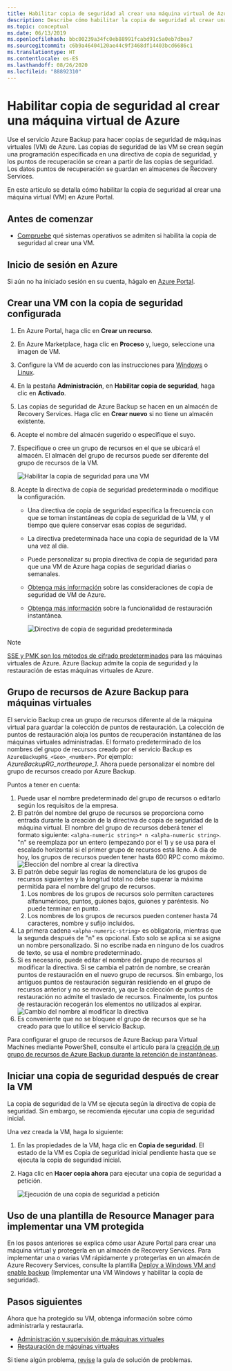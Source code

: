 ```yaml
---
title: Habilitar copia de seguridad al crear una máquina virtual de Azure
description: Describe cómo habilitar la copia de seguridad al crear una VM de Azure con Azure Backup.
ms.topic: conceptual
ms.date: 06/13/2019
ms.openlocfilehash: bbc00239a34fc0eb88991fcabd91c5a0eb7dbea7
ms.sourcegitcommit: c6b9a46404120ae44c9f3468df14403bcd6686c1
ms.translationtype: HT
ms.contentlocale: es-ES
ms.lasthandoff: 08/26/2020
ms.locfileid: "88892310"
---
```

# <a name="enable-backup-when-you-create-an-azure-vm"></a>Habilitar copia de seguridad al crear una máquina virtual de Azure

Use el servicio Azure Backup para hacer copias de seguridad de máquinas virtuales (VM) de Azure. Las copias de seguridad de las VM se crean según una programación especificada en una directiva de copia de seguridad, y los puntos de recuperación se crean a partir de las copias de seguridad. Los datos puntos de recuperación se guardan en almacenes de Recovery Services.

En este artículo se detalla cómo habilitar la copia de seguridad al crear una máquina virtual (VM) en Azure Portal.  

## <a name="before-you-start"></a>Antes de comenzar

- [Compruebe](backup-support-matrix-iaas.md#supported-backup-actions) qué sistemas operativos se admiten si habilita la copia de seguridad al crear una VM.

## <a name="sign-in-to-azure"></a>Inicio de sesión en Azure

Si aún no ha iniciado sesión en su cuenta, hágalo en [Azure Portal](https://portal.azure.com).

## <a name="create-a-vm-with-backup-configured"></a>Crear una VM con la copia de seguridad configurada

1. En Azure Portal, haga clic en **Crear un recurso**.

2. En Azure Marketplace, haga clic en **Proceso** y, luego, seleccione una imagen de VM.

3. Configure la VM de acuerdo con las instrucciones para [Windows](../virtual-machines/windows/quick-create-portal.md) o [Linux](../virtual-machines/linux/quick-create-portal.md).

4. En la pestaña **Administración**, en **Habilitar copia de seguridad**, haga clic en **Activado**.
5. Las copias de seguridad de Azure Backup se hacen en un almacén de Recovery Services. Haga clic en **Crear nuevo** si no tiene un almacén existente.
6. Acepte el nombre del almacén sugerido o especifique el suyo.
7. Especifique o cree un grupo de recursos en el que se ubicará el almacén. El almacén del grupo de recursos puede ser diferente del grupo de recursos de la VM.

    ![Habilitar la copia de seguridad para una VM](./media/backup-during-vm-creation/enable-backup.png)

8. Acepte la directiva de copia de seguridad predeterminada o modifique la configuración.
    - Una directiva de copia de seguridad especifica la frecuencia con que se toman instantáneas de copia de seguridad de la VM, y el tiempo que quiere conservar esas copias de seguridad.
    - La directiva predeterminada hace una copia de seguridad de la VM una vez al día.
    - Puede personalizar su propia directiva de copia de seguridad para que una VM de Azure haga copias de seguridad diarias o semanales.
    - [Obtenga más información](backup-azure-vms-introduction.md#backup-and-restore-considerations) sobre las consideraciones de copia de seguridad de VM de Azure.
    - [Obtenga más información](backup-instant-restore-capability.md) sobre la funcionalidad de restauración instantánea.

      ![Directiva de copia de seguridad predeterminada](./media/backup-during-vm-creation/daily-policy.png)

>[!NOTE]
>[SSE y PMK son los métodos de cifrado predeterminados](backup-encryption.md) para las máquinas virtuales de Azure. Azure Backup admite la copia de seguridad y la restauración de estas máquinas virtuales de Azure.

## <a name="azure-backup-resource-group-for-virtual-machines"></a>Grupo de recursos de Azure Backup para máquinas virtuales

El servicio Backup crea un grupo de recursos diferente al de la máquina virtual para guardar la colección de puntos de restauración. La colección de puntos de restauración aloja los puntos de recuperación instantánea de las máquinas virtuales administradas. El formato predeterminado de los nombres del grupo de recursos creado por el servicio Backup es `AzureBackupRG_<Geo>_<number>`. Por ejemplo: *AzureBackupRG_northeurope_1*. Ahora puede personalizar el nombre del grupo de recursos creado por Azure Backup.

Puntos a tener en cuenta:

1. Puede usar el nombre predeterminado del grupo de recursos o editarlo según los requisitos de la empresa.
2. El patrón del nombre del grupo de recursos se proporciona como entrada durante la creación de la directiva de copia de seguridad de la máquina virtual. El nombre del grupo de recursos deberá tener el formato siguiente: `<alpha-numeric string>* n <alpha-numeric string>`. "n" se reemplaza por un entero (empezando por el 1) y se usa para el escalado horizontal si el primer grupo de recursos está lleno. A día de hoy, los grupos de recursos pueden tener hasta 600 RPC como máximo.
              ![Elección del nombre al crear la directiva](./media/backup-during-vm-creation/create-policy.png)
3. El patrón debe seguir las reglas de nomenclatura de los grupos de recursos siguientes y la longitud total no debe superar la máxima permitida para el nombre del grupo de recursos.
    1. Los nombres de los grupos de recursos solo permiten caracteres alfanuméricos, puntos, guiones bajos, guiones y paréntesis. No puede terminar en punto.
    2. Los nombres de los grupos de recursos pueden contener hasta 74 caracteres, nombre y sufijo incluidos.
4. La primera cadena `<alpha-numeric-string>` es obligatoria, mientras que la segunda después de "n" es opcional. Esto solo se aplica si se asigna un nombre personalizado. Si no escribe nada en ninguno de los cuadros de texto, se usa el nombre predeterminado.
5. Si es necesario, puede editar el nombre del grupo de recursos al modificar la directiva. Si se cambia el patrón de nombre, se crearán puntos de restauración en el nuevo grupo de recursos. Sin embargo, los antiguos puntos de restauración seguirán residiendo en el grupo de recursos anterior y no se moverán, ya que la colección de puntos de restauración no admite el traslado de recursos. Finalmente, los puntos de restauración recogerán los elementos no utilizados al expirar.
![Cambio del nombre al modificar la directiva](./media/backup-during-vm-creation/modify-policy.png)
6. Es conveniente que no se bloquee el grupo de recursos que se ha creado para que lo utilice el servicio Backup.

Para configurar el grupo de recursos de Azure Backup para Virtual Machines mediante PowerShell, consulte el artículo para la [creación de un grupo de recursos de Azure Backup durante la retención de instantáneas](backup-azure-vms-automation.md#creating-azure-backup-resource-group-during-snapshot-retention).

## <a name="start-a-backup-after-creating-the-vm"></a>Iniciar una copia de seguridad después de crear la VM

La copia de seguridad de la VM se ejecuta según la directiva de copia de seguridad. Sin embargo, se recomienda ejecutar una copia de seguridad inicial.

Una vez creada la VM, haga lo siguiente:

1. En las propiedades de la VM, haga clic en **Copia de seguridad**. El estado de la VM es Copia de seguridad inicial pendiente hasta que se ejecuta la copia de seguridad inicial.
2. Haga clic en **Hacer copia ahora** para ejecutar una copia de seguridad a petición.

    ![Ejecución de una copia de seguridad a petición](./media/backup-during-vm-creation/run-backup.png)

## <a name="use-a-resource-manager-template-to-deploy-a-protected-vm"></a>Uso de una plantilla de Resource Manager para implementar una VM protegida

En los pasos anteriores se explica cómo usar Azure Portal para crear una máquina virtual y protegerla en un almacén de Recovery Services. Para implementar una o varias VM rápidamente y protegerlas en un almacén de Azure Recovery Services, consulte la plantilla [Deploy a Windows VM and enable backup](https://azure.microsoft.com/resources/templates/101-recovery-services-create-vm-and-configure-backup/) (Implementar una VM Windows y habilitar la copia de seguridad).

## <a name="next-steps"></a>Pasos siguientes

Ahora que ha protegido su VM, obtenga información sobre cómo administrarla y restaurarla.

- [Administración y supervisión de máquinas virtuales](backup-azure-manage-vms.md)
- [Restauración de máquinas virtuales](backup-azure-arm-restore-vms.md)

Si tiene algún problema, [revise](backup-azure-vms-troubleshoot.md) la guía de solución de problemas.
